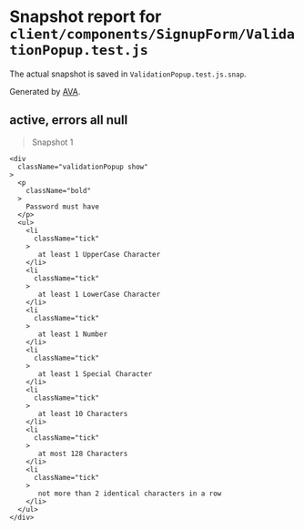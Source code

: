 # Snapshot report for `client/components/SignupForm/ValidationPopup.test.js`

The actual snapshot is saved in `ValidationPopup.test.js.snap`.

Generated by [AVA](https://ava.li).

## active, errors all null

> Snapshot 1

    <div
      className="validationPopup show"
    >
      <p
        className="bold"
      >
        Password must have
      </p>
      <ul>
        <li
          className="tick"
        >
           at least 1 UpperCase Character 
        </li>
        <li
          className="tick"
        >
           at least 1 LowerCase Character 
        </li>
        <li
          className="tick"
        >
           at least 1 Number 
        </li>
        <li
          className="tick"
        >
           at least 1 Special Character 
        </li>
        <li
          className="tick"
        >
           at least 10 Characters 
        </li>
        <li
          className="tick"
        >
           at most 128 Characters 
        </li>
        <li
          className="tick"
        >
           not more than 2 identical characters in a row 
        </li>
      </ul>
    </div>
